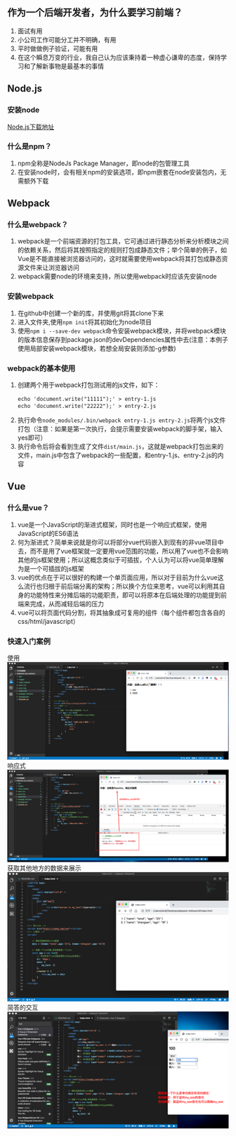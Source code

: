 ## 作为一个后端开发者，为什么要学习前端？
1. 面试有用
2. 小公司工作可能分工并不明确，有用
3. 平时做做例子验证，可能有用
4. 在这个瞬息万变的行业，我自己认为应该秉持着一种虚心谦卑的态度，保持学习和了解新事物是最基本的事情

## Node.js
### 安装node
[Node.js下载地址](https://nodejs.org/zh-cn/)

### 什么是npm？
1. npm全称是NodeJs Package Manager，即node的包管理工具
2. 在安装node时，会有相关npm的安装选项，即npm嵌套在node安装包内，无需额外下载

## Webpack
### 什么是webpack？
1. webpack是一个前端资源的打包工具，它可通过进行静态分析来分析模块之间的依赖关系，然后将其按照指定的规则打包成静态文件；举个简单的例子，如Vue是不能直接被浏览器访问的，这时就需要使用webpack将其打包成静态资源文件来让浏览器访问
2. webpack需要node的环境来支持，所以使用webpack时应该先安装node

### 安装webpack
1. 在github中创建一个新的库，并使用git将其clone下来
2. 进入文件夹,使用`npm init`将其初始化为node项目
3. 使用`npm i --save-dev webpack`命令安装webpack模块，并将webpack模块的版本信息保存到package.json的devDependencies属性中去(注意：本例子使用局部安装webpack模块，若想全局安装则添加-g参数)

### webpack的基本使用
1. 创建两个用于webpack打包测试用的js文件，如下：
    ```
    echo 'document.write("11111");' > entry-1.js
    echo 'document.write("22222");' > entry-2.js
    ```
2. 执行命令`node_modules/.bin/webpack entry-1.js entry-2.js`将两个js文件打包（注意：如果是第一次执行，会提示需要安装webpack的脚手架，输入yes即可）
3. 执行命令后将会看到生成了文件`dist/main.js`，这就是webpack打包出来的文件，main.js中包含了webpack的一些配置，和entry-1.js、entry-2.js的内容


## Vue
### 什么是vue？
1. vue是一个JavaScript的渐进式框架，同时也是一个响应式框架，使用JavaScript的ES6语法
2. 何为渐进式？简单来说就是你可以将部分vue代码嵌入到现有的非vue项目中去，而不是用了vue框架就一定要用vue范围的功能，所以用了vue也不会影响其他的js框架使用；所以这概念类似于可插拔，个人认为可以将vue简单理解为是一个可插拔的js框架
3. vue的优点在于可以很好的构建一个单页面应用，所以对于目前为什么vue这么流行也归根于前后端分离的架构；所以换个方位来思考，vue可以利用其自身的功能特性来分摊后端的功能职责，即可以将原本在后端处理的功能提到前端来完成，从而减轻后端的压力
4. vue可以将页面代码分割，将其抽象成可复用的组件（每个组件都包含各自的css/html/javascript）

### 快速入门案例
使用
![](images/1.png)
响应式
![](images/2.png)
获取其他地方的数据来展示
![](images/3.png)
简答的交互
![](images/4.png)



